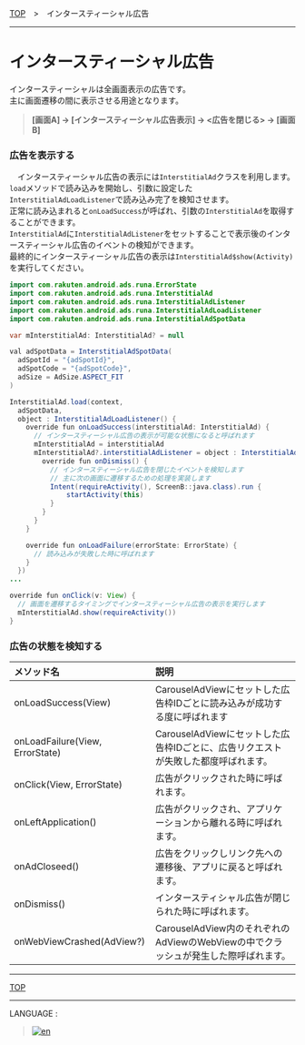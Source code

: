 [TOP](../#top)　>　インタースティーシャル広告

---

# インタースティーシャル広告

インタースティーシャルは全画面表示の広告です。<br>
主に画面遷移の間に表示させる用途となります。

> **[画面A] -> [インタースティーシャル広告表示] -> <広告を閉じる> -> [画面B]**

### 広告を表示する

　インタースティーシャル広告の表示には`InterstitialAd`クラスを利用します。<br>
`load`メソッドで読み込みを開始し、引数に設定した`InterstitialAdLoadListener`で読み込み完了を検知させます。<br>
正常に読み込まれると`onLoadSuccess`が呼ばれ、引数の`InterstitialAd`を取得することができます。<br>
`InterstitialAd`に`InterstitialAdListener`をセットすることで表示後のインタースティーシャル広告のイベントの検知ができます。<br>
最終的にインタースティーシャル広告の表示は`InterstitialAd$show(Activity)`を実行してください。

```java
import com.rakuten.android.ads.runa.ErrorState
import com.rakuten.android.ads.runa.InterstitialAd
import com.rakuten.android.ads.runa.InterstitialAdListener
import com.rakuten.android.ads.runa.InterstitialAdLoadListener
import com.rakuten.android.ads.runa.InterstitialAdSpotData

var mInterstitialAd: InterstitialAd? = null

val adSpotData = InterstitialAdSpotData(
  adSpotId = "{adSpotId}",
  adSpotCode = "{adSpotCode}",
  adSize = AdSize.ASPECT_FIT
)

InterstitialAd.load(context,
  adSpotData,
  object : InterstitialAdLoadListener() {
    override fun onLoadSuccess(interstitialAd: InterstitialAd) {
      // インタースティーシャル広告の表示が可能な状態になると呼ばれます
      mInterstitialAd = interstitialAd
      mInterstitialAd?.interstitialAdListener = object : InterstitialAdListener() {
        override fun onDismiss() {
          // インタースティーシャル広告を閉じたイベントを検知します
          // 主に次の画面に遷移するための処理を実装します
          Intent(requireActivity(), ScreenB::java.class).run {
              startActivity(this)
          }
        }
      }
    }

    override fun onLoadFailure(errorState: ErrorState) {
      // 読み込みが失敗した時に呼ばれます
    }
  })
...

override fun onClick(v: View) {
  // 画面を遷移するタイミングでインタースティーシャル広告の表示を実行します
  mInterstitialAd.show(requireActivity())
}
```

### 広告の状態を検知する

|メソッド名|説明|
|:---|:---|
|onLoadSuccess(View)|CarouselAdViewにセットした広告枠IDごとに読み込みが成功する度に呼ばれます|
|onLoadFailure(View, ErrorState)|CarouselAdViewにセットした広告枠IDごとに、広告リクエストが失敗した都度呼ばれます。|
|onClick(View, ErrorState)|広告がクリックされた時に呼ばれます。|
|onLeftApplication()|広告がクリックされ、アプリケーションから離れる時に呼ばれます。|
|onAdCloseed()|広告をクリックしリンク先への遷移後、アプリに戻ると呼ばれます。|
|onDismiss()|インタースティシャル広告が閉じられた時に呼ばれます。|
|onWebViewCrashed(AdView?)|CarouselAdView内のそれぞれのAdViewのWebViewの中でクラッシュが発生した際呼ばれます。|


---
[TOP](../#top)

---
LANGUAGE :
> [![en](/doc/img/lang/en.png)](/doc/interstitialads/README.md)
